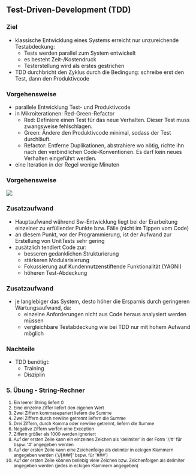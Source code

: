 <!--s-->
## Test-Driven-Development (TDD)

<!--v-->
### Ziel

* klassische Entwicklung eines Systems erreicht nur unzureichende Testabdeckung:
  * Tests werden parallel zum System entwickelt
  * es besteht Zeit-/Kostendruck
  * Testerstellung wird als erstes gestrichen
* TDD durchbricht den Zyklus durch die Bedingung: schreibe erst den Test, dann den Produktivcode

<!--v-->
### Vorgehensweise

*  parallele Entwicklung Test- und Produktivcode
* in Mikroiterationen: Red-Green-Refactor
  * Red: Definiere einen Test für das neue Verhalten. Dieser Test muss zwangsweise fehlschlagen.
  * Green: Ändere den Produktivcode minimal, sodass der Test durchläuft.
  * Refactor: Entferne Duplikationen, abstrahiere wo nötig, richte ihn nach den verbindlichen Code-Konventionen. Es darf kein neues Verhalten eingeführt werden.
* eine Iteration in der Regel wenige Minuten

<!--v-->
### Vorgehensweise
![](https://fmansoblog.files.wordpress.com/2016/02/tdd-circle-of-life.png)

<!--v-->
### Zusatzaufwand

* Hauptaufwand während Sw-Entwicklung liegt bei der Erarbeitung einzelner zu erfüllender Punkte bzw. Fälle (nicht im Tippen vom Code)
* an diesem Punkt, vor der Programmierung, ist der Aufwand zur Erstellung von UnitTests sehr gering
* zusätzlich tendiert Code zur:
  * besseren gedanklichen Strukturierung
  * stärkeren Modularisierung
  * Fokussierung auf Kundennutzenstiftende Funktionalität (YAGNI)
  * höheren Test-Abdeckung

<!--v-->
### Zusatzaufwand
* je langlebiger das System, desto höher die Ersparnis durch geringeren Wartungsaufwand, da:
  * einzelne Anforderungen nicht aus Code heraus analysiert werden müssen
  * vergleichbare Testabdeckung wie bei TDD nur mit hohem Aufwand möglich

<!--v-->
### Nachteile

* TDD benötigt:
  * Training
  * Disziplin

<!--v-->
### 5. Übung - String-Rechner

<small>

1. Ein leerer String liefert 0
2. Eine einzelne Ziffer liefert den eigenen Wert
3. Zwei Ziffern kommasepariert liefern die Summe
4. Zwei Ziffern durch newline getrennt liefern die Summe
5. Drei Ziffern, durch Komma oder newline getrennt, liefern die Summe
6. Negative Ziffern werfen eine Exception
7. Ziffern größer als 1000 werden ignoriert
8. Auf der ersten Zeile kann ein einzelnes Zeichen als 'delimiter' in der Form '//#' für bspw. '#' angegeben werden
9. Auf der ersten Zeile kann eine Zeichenfolge als delimter in eckigen Klammern angegeben werden ('//[###]' bspw. für '###')
10. Auf der ersten Zeile können beliebig viele Zeichen bzw. Zeichenfolgen als delimiter angegeben werden (jedes in eckigen Klammern angegeben)

</small>
